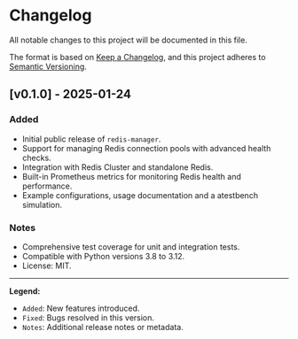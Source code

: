 # Changelog

All notable changes to this project will be documented in this file.

The format is based on [Keep a Changelog](https://keepachangelog.com/en/1.0.0/), and this project adheres to [Semantic Versioning](https://semver.org/spec/v2.0.0.html).

## [v0.1.0] - 2025-01-24
### Added
- Initial public release of `redis-manager`.
- Support for managing Redis connection pools with advanced health checks.
- Integration with Redis Cluster and standalone Redis.
- Built-in Prometheus metrics for monitoring Redis health and performance.
- Example configurations, usage documentation and a atestbench simulation.


### Notes
- Comprehensive test coverage for unit and integration tests.
- Compatible with Python versions 3.8 to 3.12.
- License: MIT.

---

**Legend:**
- `Added`: New features introduced.
- `Fixed`: Bugs resolved in this version.
- `Notes`: Additional release notes or metadata.

